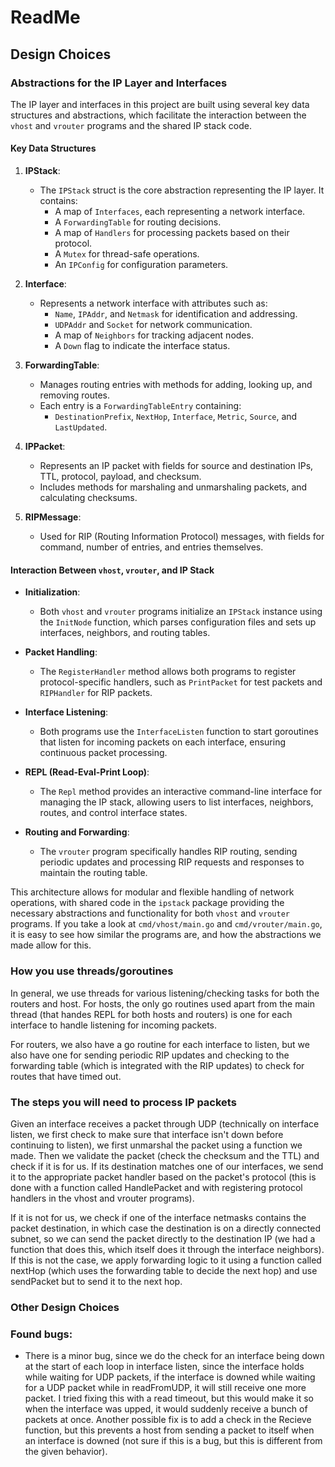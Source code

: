 # ReadMe

## Design Choices

### Abstractions for the IP Layer and Interfaces

The IP layer and interfaces in this project are built using several key data structures and abstractions, which facilitate the interaction between the `vhost` and `vrouter` programs and the shared IP stack code.

#### Key Data Structures

1. **IPStack**: 
   - The `IPStack` struct is the core abstraction representing the IP layer. It contains:
     - A map of `Interfaces`, each representing a network interface.
     - A `ForwardingTable` for routing decisions.
     - A map of `Handlers` for processing packets based on their protocol.
     - A `Mutex` for thread-safe operations.
     - An `IPConfig` for configuration parameters.

2. **Interface**:
   - Represents a network interface with attributes such as:
     - `Name`, `IPAddr`, and `Netmask` for identification and addressing.
     - `UDPAddr` and `Socket` for network communication.
     - A map of `Neighbors` for tracking adjacent nodes.
     - A `Down` flag to indicate the interface status.

3. **ForwardingTable**:
   - Manages routing entries with methods for adding, looking up, and removing routes.
   - Each entry is a `ForwardingTableEntry` containing:
     - `DestinationPrefix`, `NextHop`, `Interface`, `Metric`, `Source`, and `LastUpdated`.

4. **IPPacket**:
   - Represents an IP packet with fields for source and destination IPs, TTL, protocol, payload, and checksum.
   - Includes methods for marshaling and unmarshaling packets, and calculating checksums.

5. **RIPMessage**:
   - Used for RIP (Routing Information Protocol) messages, with fields for command, number of entries, and entries themselves.

#### Interaction Between `vhost`, `vrouter`, and IP Stack

- **Initialization**:
  - Both `vhost` and `vrouter` programs initialize an `IPStack` instance using the `InitNode` function, which parses configuration files and sets up interfaces, neighbors, and routing tables.

- **Packet Handling**:
  - The `RegisterHandler` method allows both programs to register protocol-specific handlers, such as `PrintPacket` for test packets and `RIPHandler` for RIP packets.

- **Interface Listening**:
  - Both programs use the `InterfaceListen` function to start goroutines that listen for incoming packets on each interface, ensuring continuous packet processing.

- **REPL (Read-Eval-Print Loop)**:
  - The `Repl` method provides an interactive command-line interface for managing the IP stack, allowing users to list interfaces, neighbors, routes, and control interface states.

- **Routing and Forwarding**:
  - The `vrouter` program specifically handles RIP routing, sending periodic updates and processing RIP requests and responses to maintain the routing table.

This architecture allows for modular and flexible handling of network operations, with shared code in the `ipstack` package providing the necessary abstractions and functionality for both `vhost` and `vrouter` programs. If you take a look at `cmd/vhost/main.go` and `cmd/vrouter/main.go`, it is easy to see how similar the programs are, and how the abstractions we made allow for this.

### How you use threads/goroutines
In general, we use threads for various listening/checking tasks for both the routers and host. For hosts, the only go routines used apart from the main thread (that handes REPL for both hosts and routers) is one for each interface to handle listening for incoming packets. 

For routers, we also have a go routine for each interface to listen, but we also have one for sending periodic RIP updates and checking to the forwarding table (which is integrated with the RIP updates) to check for routes that have timed out. 

### The steps you will need to process IP packets

Given an interface receives a packet through UDP (technically on interface listen, we first check to make sure that interface isn't down before continuing to listen), we first unmarshal the packet using a function we made. Then we validate the packet (check the checksum and the TTL) and check if it is for us. If its destination matches one of our interfaces, we send it to the appropriate packet handler based on the packet's protocol (this is done with a function called HandlePacket and with registering protocol handlers in the vhost and vrouter programs). 

If it is not for us, we check if one of the interface netmasks contains the packet destination, in which case the destination is on a directly connected subnet, so we can send the packet directly to the destination IP (we had a function that does this, which itself does it through the interface neighbors). If this is not the case, we apply forwarding logic to it using a function called nextHop (which uses the forwarding table to decide the next hop) and use sendPacket but to send it to the next hop. 

### Other Design Choices


### Found bugs:
- There is a minor bug, since we do the check for an interface being down at the start of each loop in interface listen, since the interface holds while waiting for UDP packets, if the interface is downed while waiting for a UDP packet while in readFromUDP, it will still receive one more packet. I tried fixing this with a read timeout, but this would make it so when the interface was upped, it would suddenly receive a bunch of packets at once. Another possible fix is to add a check in the Recieve function, but this prevents a host from sending a packet to itself when an interface is downed (not sure if this is a bug, but this is different from the given behavior).
